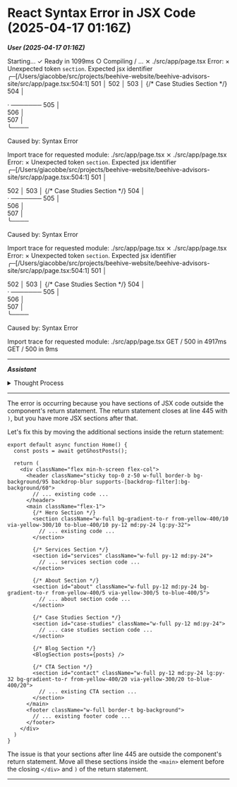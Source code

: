 <!-- Generated by SpecStory -->

<!-- cursor Session eee6bc5c-8ad9-4c0e-9609-f29d48ce2d1b (2025-04-17 01:16Z) -->

# React Syntax Error in JSX Code (2025-04-17 01:16Z)

_**User (2025-04-17 01:16Z)**_

 Starting...
 ✓ Ready in 1099ms
 ○ Compiling / ...
 ⨯ ./src/app/page.tsx
Error:   × Unexpected token `section`. Expected jsx identifier
     ╭─[/Users/giacobbe/src/projects/beehive-website/beehive-advisors-site/src/app/page.tsx:504:1]
 501 │         </section>
 502 │ 
 503 │         {/* Case Studies Section */}
 504 │         <section id="case-studies" className="w-full py-12 md:py-24">
     ·          ───────
 505 │           <div className="container px-4 md:px-6">
 506 │             <div className="flex flex-col items-center justify-center space-y-4 text-center">
 507 │               <div className="space-y-2">
     ╰────

Caused by:
    Syntax Error

Import trace for requested module:
./src/app/page.tsx
 ⨯ ./src/app/page.tsx
Error:   × Unexpected token `section`. Expected jsx identifier
     ╭─[/Users/giacobbe/src/projects/beehive-website/beehive-advisors-site/src/app/page.tsx:504:1]
 501 │         </section>
 502 │ 
 503 │         {/* Case Studies Section */}
 504 │         <section id="case-studies" className="w-full py-12 md:py-24">
     ·          ───────
 505 │           <div className="container px-4 md:px-6">
 506 │             <div className="flex flex-col items-center justify-center space-y-4 text-center">
 507 │               <div className="space-y-2">
     ╰────

Caused by:
    Syntax Error

Import trace for requested module:
./src/app/page.tsx
 ⨯ ./src/app/page.tsx
Error:   × Unexpected token `section`. Expected jsx identifier
     ╭─[/Users/giacobbe/src/projects/beehive-website/beehive-advisors-site/src/app/page.tsx:504:1]
 501 │         </section>
 502 │ 
 503 │         {/* Case Studies Section */}
 504 │         <section id="case-studies" className="w-full py-12 md:py-24">
     ·          ───────
 505 │           <div className="container px-4 md:px-6">
 506 │             <div className="flex flex-col items-center justify-center space-y-4 text-center">
 507 │               <div className="space-y-2">
     ╰────

Caused by:
    Syntax Error

Import trace for requested module:
./src/app/page.tsx
 GET / 500 in 4917ms
 GET / 500 in 9ms

---

_**Assistant**_

<think><details><summary>Thought Process</summary>Looking at the error message, I can see there's a syntax error in the page.tsx file. The error is occurring at line 504, where it's showing an unexpected token `section`. This suggests there's a structure issue in the JSX.

From the file content provided, I can see that the component's return statement starts on line 27 with `return (` and then has a closing `)` on line 445. However, after line 445, there are more sections of JSX code (Services Section, About Section, Case Studies Section, etc.) outside of the return statement.

The issue is that these sections are not part of the component's return statement, as the return statement closed too early. These additional sections need to be included inside the return statement's parentheses.

I need to fix the structure of the component by:
1. Moving the closing parenthesis of the return statement to after all the JSX content
2. Properly nesting all the sections inside the main component</details></think>

---

The error is occurring because you have sections of JSX code outside the component's return statement. The return statement closes at line 445 with `)`, but you have more JSX sections after that.

Let's fix this by moving the additional sections inside the return statement:

```tsx:src/app/page.tsx
export default async function Home() {
  const posts = await getGhostPosts();
  
  return (
    <div className="flex min-h-screen flex-col">
      <header className="sticky top-0 z-50 w-full border-b bg-background/95 backdrop-blur supports-[backdrop-filter]:bg-background/60">
        // ... existing code ...
      </header>
      <main className="flex-1">
        {/* Hero Section */}
        <section className="w-full bg-gradient-to-r from-yellow-400/10 via-yellow-300/10 to-blue-400/10 py-12 md:py-24 lg:py-32">
          // ... existing code ...
        </section>

        {/* Services Section */}
        <section id="services" className="w-full py-12 md:py-24">
          // ... services section code ...
        </section>

        {/* About Section */}
        <section id="about" className="w-full py-12 md:py-24 bg-gradient-to-r from-yellow-400/5 via-yellow-300/5 to-blue-400/5">
          // ... about section code ...
        </section>

        {/* Case Studies Section */}
        <section id="case-studies" className="w-full py-12 md:py-24">
          // ... case studies section code ...
        </section>

        {/* Blog Section */}
        <BlogSection posts={posts} />

        {/* CTA Section */}
        <section id="contact" className="w-full py-12 md:py-24 lg:py-32 bg-gradient-to-r from-yellow-400/20 via-yellow-300/20 to-blue-400/20">
          // ... existing CTA section ...
        </section>
      </main>
      <footer className="w-full border-t bg-background">
        // ... existing footer code ...
      </footer>
    </div>
  )
}
```

The issue is that your sections after line 445 are outside the component's return statement. Move all these sections inside the `<main>` element before the closing `</div>` and `)` of the return statement.

---

